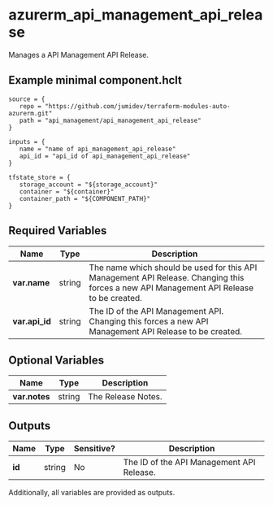 # azurerm_api_management_api_release

Manages a API Management API Release.

## Example minimal component.hclt

```hcl
source = {
   repo = "https://github.com/jumidev/terraform-modules-auto-azurerm.git" 
   path = "api_management/api_management_api_release" 
}

inputs = {
   name = "name of api_management_api_release" 
   api_id = "api_id of api_management_api_release" 
}

tfstate_store = {
   storage_account = "${storage_account}" 
   container = "${container}" 
   container_path = "${COMPONENT_PATH}" 
}

```

## Required Variables

| Name | Type |  Description |
| ---- | --------- |  ----------- |
| **var.name** | string |  The name which should be used for this API Management API Release. Changing this forces a new API Management API Release to be created. | 
| **var.api_id** | string |  The ID of the API Management API. Changing this forces a new API Management API Release to be created. | 

## Optional Variables

| Name | Type |  Description |
| ---- | --------- |  ----------- |
| **var.notes** | string |  The Release Notes. | 



## Outputs

| Name | Type | Sensitive? | Description |
| ---- | ---- | --------- | --------- |
| **id** | string | No  | The ID of the API Management API Release. | 

Additionally, all variables are provided as outputs.
